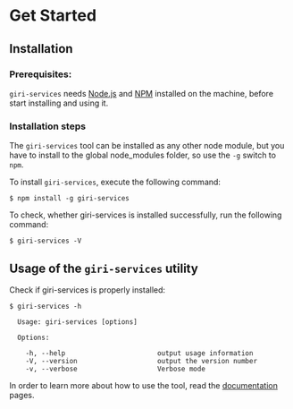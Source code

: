 # Get Started

## Installation

### Prerequisites:

`giri-services` needs [Node.js](http://nodejs.org/) and [NPM](https://npmjs.org/) installed on the machine, before start installing and using it.

### Installation steps

The `giri-services` tool can be installed as any other node module, but you have to install to the global node_modules folder, so use the `-g` switch to `npm`.

To install `giri-services`, execute the following command:

    $ npm install -g giri-services

To check, whether giri-services is installed successfully, run the following command:

    $ giri-services -V


## Usage of the `giri-services` utility

Check if giri-services is properly installed:

    $ giri-services -h

      Usage: giri-services [options]

      Options:

        -h, --help                       output usage information
        -V, --version                    output the version number
        -v, --verbose                    Verbose mode


In order to learn more about how to use the tool,
read the [documentation](documentation.html) pages.
